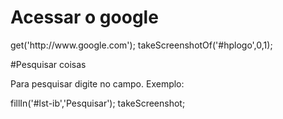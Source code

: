 # Acessar o google

<automator>
  get('http://www.google.com');
  takeScreenshotOf('#hplogo',0,1);
</automator>

#Pesquisar coisas

Para pesquisar digite no campo.
Exemplo:

<automator>
  fillIn('#lst-ib','Pesquisar');
  takeScreenshot;
</automator>
